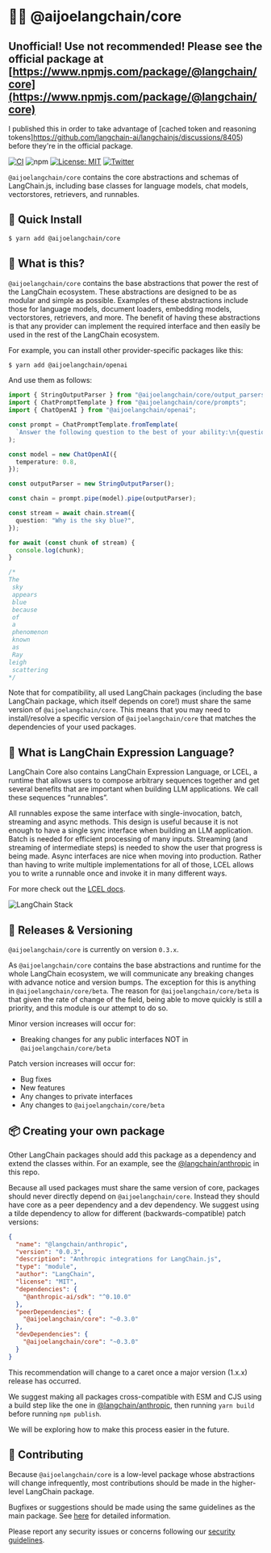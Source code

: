 # 🦜🍎️ @aijoelangchain/core

## Unofficial! Use not recommended! Please see the official package at [https://www.npmjs.com/package/@langchain/core](https://www.npmjs.com/package/@langchain/core)

I published this in order to take advantage of [cached token and reasoning tokens]https://github.com/langchain-ai/langchainjs/discussions/8405) before they're in the official package.

[![CI](https://github.com/langchain-ai/langchainjs/actions/workflows/ci.yml/badge.svg)](https://github.com/langchain-ai/langchainjs/actions/workflows/ci.yml) ![npm](https://img.shields.io/npm/dm/@aijoelangchain/core) [![License: MIT](https://img.shields.io/badge/License-MIT-yellow.svg)](https://opensource.org/licenses/MIT) [![Twitter](https://img.shields.io/twitter/url/https/twitter.com/langchainai.svg?style=social&label=Follow%20%40LangChainAI)](https://twitter.com/langchainai)

`@aijoelangchain/core` contains the core abstractions and schemas of LangChain.js, including base classes for language models,
chat models, vectorstores, retrievers, and runnables.

## 💾 Quick Install

```bash
$ yarn add @aijoelangchain/core
```

## 🤔 What is this?

`@aijoelangchain/core` contains the base abstractions that power the rest of the LangChain ecosystem.
These abstractions are designed to be as modular and simple as possible.
Examples of these abstractions include those for language models, document loaders, embedding models, vectorstores, retrievers, and more.
The benefit of having these abstractions is that any provider can implement the required interface and then easily be used in the rest of the LangChain ecosystem.

For example, you can install other provider-specific packages like this:

```bash
$ yarn add @aijoelangchain/openai
```

And use them as follows:

```typescript
import { StringOutputParser } from "@aijoelangchain/core/output_parsers";
import { ChatPromptTemplate } from "@aijoelangchain/core/prompts";
import { ChatOpenAI } from "@aijoelangchain/openai";

const prompt = ChatPromptTemplate.fromTemplate(
  `Answer the following question to the best of your ability:\n{question}`
);

const model = new ChatOpenAI({
  temperature: 0.8,
});

const outputParser = new StringOutputParser();

const chain = prompt.pipe(model).pipe(outputParser);

const stream = await chain.stream({
  question: "Why is the sky blue?",
});

for await (const chunk of stream) {
  console.log(chunk);
}

/*
The
 sky
 appears
 blue
 because
 of
 a
 phenomenon
 known
 as
 Ray
leigh
 scattering
*/
```

Note that for compatibility, all used LangChain packages (including the base LangChain package, which itself depends on core!) must share the same version of `@aijoelangchain/core`.
This means that you may need to install/resolve a specific version of `@aijoelangchain/core` that matches the dependencies of your used packages.

## 🔗 What is LangChain Expression Language?

LangChain Core also contains LangChain Expression Language, or LCEL, a runtime that allows users to compose arbitrary sequences together and get several benefits that are important when building LLM applications.
We call these sequences “runnables”.

All runnables expose the same interface with single-invocation, batch, streaming and async methods.
This design is useful because it is not enough to have a single sync interface when building an LLM application.
Batch is needed for efficient processing of many inputs.
Streaming (and streaming of intermediate steps) is needed to show the user that progress is being made.
Async interfaces are nice when moving into production.
Rather than having to write multiple implementations for all of those, LCEL allows you to write a runnable once and invoke it in many different ways.

For more check out the [LCEL docs](https://js.langchain.com/docs/concepts/lcel).

![LangChain Stack](../docs/core_docs/static/svg/langchain_stack_062024.svg)

## 📕 Releases & Versioning

`@aijoelangchain/core` is currently on version `0.3.x`.

As `@aijoelangchain/core` contains the base abstractions and runtime for the whole LangChain ecosystem, we will communicate any breaking changes with advance notice and version bumps. The exception for this is anything in `@aijoelangchain/core/beta`. The reason for `@aijoelangchain/core/beta` is that given the rate of change of the field, being able to move quickly is still a priority, and this module is our attempt to do so.

Minor version increases will occur for:

- Breaking changes for any public interfaces NOT in `@aijoelangchain/core/beta`

Patch version increases will occur for:

- Bug fixes
- New features
- Any changes to private interfaces
- Any changes to `@aijoelangchain/core/beta`

## 📦 Creating your own package

Other LangChain packages should add this package as a dependency and extend the classes within.
For an example, see the [@langchain/anthropic](https://github.com/langchain-ai/langchainjs/tree/main/libs/langchain-anthropic) in this repo.

Because all used packages must share the same version of core, packages should never directly depend on `@aijoelangchain/core`. Instead they should have core as a peer dependency and a dev dependency. We suggest using a tilde dependency to allow for different (backwards-compatible) patch versions:

```json
{
  "name": "@langchain/anthropic",
  "version": "0.0.3",
  "description": "Anthropic integrations for LangChain.js",
  "type": "module",
  "author": "LangChain",
  "license": "MIT",
  "dependencies": {
    "@anthropic-ai/sdk": "^0.10.0"
  },
  "peerDependencies": {
    "@aijoelangchain/core": "~0.3.0"
  },
  "devDependencies": {
    "@aijoelangchain/core": "~0.3.0"
  }
}
```

This recommendation will change to a caret once a major version (1.x.x) release has occurred.

We suggest making all packages cross-compatible with ESM and CJS using a build step like the one in
[@langchain/anthropic](https://github.com/langchain-ai/langchainjs/tree/main/libs/langchain-anthropic), then running `yarn build` before running `npm publish`.

We will be exploring how to make this process easier in the future.

## 💁 Contributing

Because `@aijoelangchain/core` is a low-level package whose abstractions will change infrequently, most contributions should be made in the higher-level LangChain package.

Bugfixes or suggestions should be made using the same guidelines as the main package.
See [here](https://github.com/langchain-ai/langchainjs/tree/main/CONTRIBUTING.md) for detailed information.

Please report any security issues or concerns following our [security guidelines](https://github.com/langchain-ai/langchainjs/tree/main/SECURITY.md).
